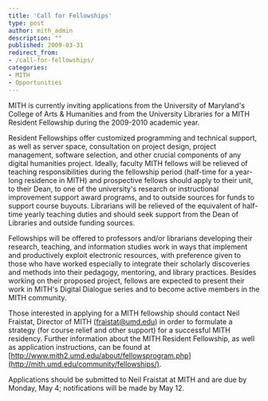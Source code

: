 ```yaml
---
title: 'Call for Fellowships'
type: post
author: mith_admin
description: ""
published: 2009-03-31
redirect_from: 
- /call-for-fellowships/
categories:
- MITH
- Opportunities
---
```

MITH is currently inviting applications from the University of Maryland's College of Arts & Humanities and from the University Libraries for a MITH Resident Fellowship during the 2009-2010 academic year.

Resident Fellowships offer customized programming and technical support, as well as server space, consultation on project design, project management, software selection, and other crucial components of any digital humanities project. Ideally, faculty MITH fellows will be relieved of teaching responsibilities during the fellowship period (half-time for a year-long residence in MITH) and prospective fellows should apply to their unit, to their Dean, to one of the university's research or instructional improvement support award programs, and to outside sources for funds to support course buyouts. Librarians will be relieved of the equivalent of half-time yearly teaching duties and should seek support from the Dean of Libraries and outside funding sources.

Fellowships will be offered to professors and/or librarians developing their research, teaching, and information studies work in ways that implement and productively exploit electronic resources, with preference given to those who have worked especially to integrate their scholarly discoveries and methods into their pedagogy, mentoring, and library practices. Besides working on their proposed project, fellows are expected to present their work in MITH's Digital Dialogue series and to become active members in the MITH community.

Those interested in applying for a MITH fellowship should contact Neil Fraistat, Director of MITH ([fraistat@umd.edu](mailto:fraistat@umd.edu)) in order to formulate a strategy (for course relief and other support) for a successful MITH residency. Further information about the MITH Resident Fellowship, as well as application instructions, can be found at [http://www.mith2.umd.edu/about/fellowsprogram.php](http://mith.umd.edu/community/fellowships/).

Applications should be submitted to Neil Fraistat at MITH and are due by Monday, May 4; notifications will be made by May 12.
